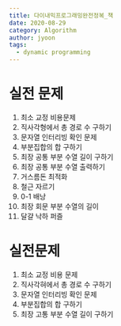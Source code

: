 ```yaml
---
title: 다이내믹프로그래밍완전정복_책
date: 2020-08-29
category: Algorithm
author: jyoon
tags:
  - dynamic programming
---
```



# 실전 문제 
1. 최소 교정 비용문제
2. 직사각형에서 총 경로 수 구하기 
3. 문자열 인터리빙 확인 문제
4. 부분집합의 합 구하기 
5. 최장 공통 부분 수열 길이 구하기 
6. 최장 공통 부분 수열 출력하기 
7. 거스름돈 최적화
8. 철근 자르기 
9. 0-1 배낭
10. 최장 회문 부분 수열의 길이 
11. 달걀 낙하 퍼즐

# 실전문제
1. 최소 교정 비용 문제
2. 직사각혀에서 총 경로 수 구하기 
3. 문자열 인터리빙 확인 문제
4. 부분집합의 합 구하기 
5. 최장 고통 부분 수열 길이 구하기 